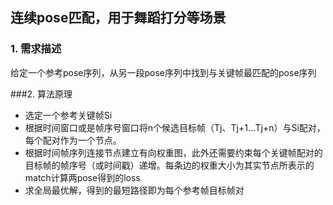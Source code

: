 ## 连续pose匹配，用于舞蹈打分等场景

### 1. 需求描述
给定一个参考pose序列，从另一段pose序列中找到与关键帧最匹配的pose序列

###2. 算法原理
 * 选定一个参考关键帧Si
 * 根据时间窗口或是帧序号窗口将n个候选目标帧（Tj、Tj+1…Tj+n）与Si配对，每个配对作为一个节点。
 * 根据时间帧序列连接节点建立有向权重图，此外还需要约束每个关键帧配对的目标帧的帧序号（或时间戳）递增。每条边的权重大小为其实节点所表示的match计算两pose得到的loss
 * 求全局最优解，得到的最短路径即为每个参考帧目标帧对
